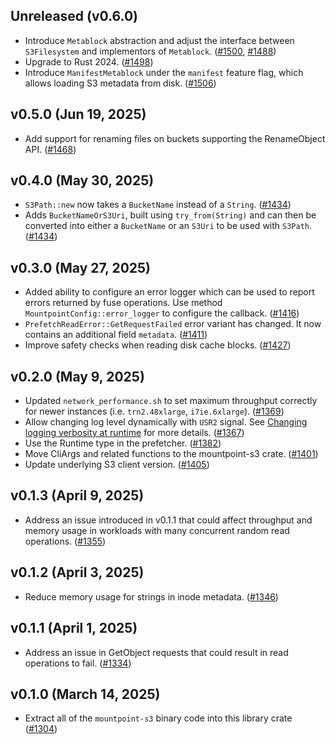 ## Unreleased (v0.6.0)

* Introduce `Metablock` abstraction and adjust the interface between `S3Filesystem` and implementors of `Metablock`. ([#1500](https://github.com/awslabs/mountpoint-s3/pull/1500), [#1488](https://github.com/awslabs/mountpoint-s3/pull/1488))
* Upgrade to Rust 2024. ([#1498](https://github.com/awslabs/mountpoint-s3/pull/1498))
* Introduce `ManifestMetablock` under the `manifest` feature flag, which allows loading S3 metadata from disk. ([#1506](https://github.com/awslabs/mountpoint-s3/pull/1506))

## v0.5.0 (Jun 19, 2025)

* Add support for renaming files on buckets supporting the RenameObject API. ([#1468](https://github.com/awslabs/mountpoint-s3/pull/1468))

## v0.4.0 (May 30, 2025)

* `S3Path::new` now takes a `BucketName` instead of a `String`. ([#1434](https://github.com/awslabs/mountpoint-s3/pull/1434))
* Adds `BucketNameOrS3Uri`, built using `try_from(String)` and can then be converted into either a `BucketName` or an `S3Uri` to be used with `S3Path`. ([#1434](https://github.com/awslabs/mountpoint-s3/pull/1434))

## v0.3.0 (May 27, 2025)

* Added ability to configure an error logger which can be used to report errors returned by fuse operations. Use method `MountpointConfig::error_logger` to configure the callback. ([#1416](https://github.com/awslabs/mountpoint-s3/pull/1416))
* `PrefetchReadError::GetRequestFailed` error variant has changed. It now contains an additional field `metadata`. ([#1411](https://github.com/awslabs/mountpoint-s3/pull/1411))
* Improve safety checks when reading disk cache blocks. ([#1427](https://github.com/awslabs/mountpoint-s3/pull/1427))

## v0.2.0 (May 9, 2025)

* Updated `network_performance.sh` to set maximum throughput correctly for newer instances (i.e. `trn2.48xlarge`, `i7ie.6xlarge`).
  ([#1369](https://github.com/awslabs/mountpoint-s3/pull/1369))
* Allow changing log level dynamically with `USR2` signal. See [Changing logging verbosity at runtime](https://github.com/awslabs/mountpoint-s3/blob/main/doc/LOGGING.md#changing-logging-verbosity-at-runtime) for more details. ([#1367](https://github.com/awslabs/mountpoint-s3/pull/1367))
* Use the Runtime type in the prefetcher. ([#1382](https://github.com/awslabs/mountpoint-s3/pull/1382))
* Move CliArgs and related functions to the mountpoint-s3 crate. ([#1401](https://github.com/awslabs/mountpoint-s3/pull/1401))
* Update underlying S3 client version. ([#1405](https://github.com/awslabs/mountpoint-s3/pull/1405/))

## v0.1.3 (April 9, 2025)

* Address an issue introduced in v0.1.1 that could affect throughput and memory usage in
  workloads with many concurrent random read operations.
  ([#1355](https://github.com/awslabs/mountpoint-s3/pull/1355))

## v0.1.2 (April 3, 2025)

* Reduce memory usage for strings in inode metadata.
  ([#1346](https://github.com/awslabs/mountpoint-s3/pull/1346))

## v0.1.1 (April 1, 2025)

* Address an issue in GetObject requests that could result in read operations to fail.
  ([#1334](https://github.com/awslabs/mountpoint-s3/pull/1334))

## v0.1.0 (March 14, 2025)

* Extract all of the `mountpoint-s3` binary code into this library crate
  ([#1304](https://github.com/awslabs/mountpoint-s3/pull/1304))
